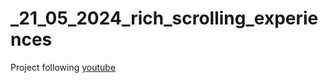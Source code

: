# _21_05_2024_rich_scrolling_experiences

Project following [youtube](https://www.youtu.be/YY-_yrZdjGc)
